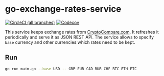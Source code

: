 # go-exchange-rates-service
[![CircleCI (all branches)](https://img.shields.io/circleci/project/github/redco/go-exchange.svg)](https://circleci.com/gh/redco/go-exchange)
[![Codecov](https://img.shields.io/codecov/c/github/redco/go-exchange.svg)](https://codecov.io/gh/redco/go-exchange)


This service keeps exchange rates from [CryptoCompare.com](https://cryptocompare.com).
It refreshes it periodically and serve it as JSON REST API.
The service allows to specify `base` currency and other currencies which rates need to be kept.

## Run
```bash
go run main.go --base USD -- GBP EUR CAD RUB CHF BTC ETH ETC
```